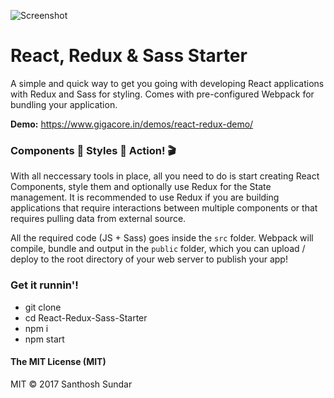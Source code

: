 ![Screenshot](https://image.ibb.co/m8S9ew/react_redux_sass.jpg)

# React, Redux & Sass Starter
A simple and quick way to get you going with developing React applications with Redux and Sass for styling. Comes with pre-configured Webpack for bundling your application.

**Demo:** https://www.gigacore.in/demos/react-redux-demo/

### Components 🔩 Styles 🎨 Action! 🎬

With all neccessary tools in place, all you need to do is start creating React Components, style them and optionally use Redux for the State management. It is recommended to use Redux if you are building applications that require interactions between multiple components or that requires pulling data from external source.

All the required code (JS + Sass) goes inside the ```src``` folder. Webpack will compile, bundle and output in the ```public``` folder, which you can upload / deploy to the root directory of your web server to publish your app!

### Get it runnin'!
* git clone
* cd React-Redux-Sass-Starter
* npm i
* npm start 

#### The MIT License (MIT)
MIT © 2017 Santhosh Sundar
